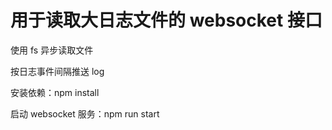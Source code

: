 # 用于读取大日志文件的 websocket 接口

使用 fs 异步读取文件

按日志事件间隔推送 log

安装依赖：npm install

启动 websocket 服务：npm run start
